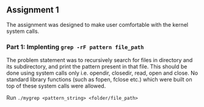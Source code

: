 ## Assignment 1
The assignment was designed to make user comfortable with the kernel system calls.

### Part 1: Implenting `grep -rF pattern file_path`
The problem statement was to recursively search for files in  directory and its subdirectory, and print the pattern present in that file. This should be done using system calls only i.e. opendir, closedir, read, open and close. No standard library functions (such as fopen, fclose etc.) which were built on top of these system calls were allowed.

Run `./mygrep <pattern_string> <folder/file_path>`
